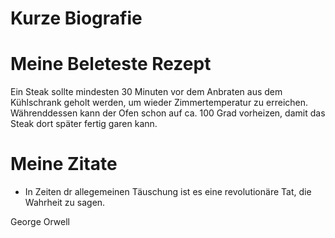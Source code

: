 # Kurze Biografie



# Meine Beleteste Rezept

Ein Steak sollte mindesten 30 Minuten vor dem Anbraten aus dem Kühlschrank geholt werden, um wieder Zimmertemperatur zu erreichen. Währenddessen kann der Ofen schon auf ca. 100 Grad vorheizen, damit das Steak dort später fertig garen kann.

# Meine Zitate

- In Zeiten dr allegemeinen Täuschung ist es eine revolutionäre Tat, die Wahrheit zu sagen.

George Orwell
